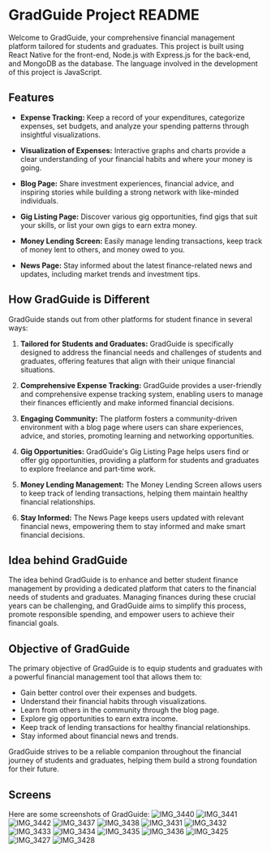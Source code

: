 # **GradGuide Project README**

Welcome to GradGuide, your comprehensive financial management platform tailored for students and graduates. This project is built using React Native for the front-end, Node.js with Express.js for the back-end, and MongoDB as the database. The language involved in the development of this project is JavaScript.

## **Features**

- **Expense Tracking:** Keep a record of your expenditures, categorize expenses, set budgets, and analyze your spending patterns through insightful visualizations.

- **Visualization of Expenses:** Interactive graphs and charts provide a clear understanding of your financial habits and where your money is going.

- **Blog Page:** Share investment experiences, financial advice, and inspiring stories while building a strong network with like-minded individuals.

- **Gig Listing Page:** Discover various gig opportunities, find gigs that suit your skills, or list your own gigs to earn extra money.

- **Money Lending Screen:** Easily manage lending transactions, keep track of money lent to others, and money owed to you.

- **News Page:** Stay informed about the latest finance-related news and updates, including market trends and investment tips.

## **How GradGuide is Different**

GradGuide stands out from other platforms for student finance in several ways:

1. **Tailored for Students and Graduates:** GradGuide is specifically designed to address the financial needs and challenges of students and graduates, offering features that align with their unique financial situations.

2. **Comprehensive Expense Tracking:** GradGuide provides a user-friendly and comprehensive expense tracking system, enabling users to manage their finances efficiently and make informed financial decisions.

3. **Engaging Community:** The platform fosters a community-driven environment with a blog page where users can share experiences, advice, and stories, promoting learning and networking opportunities.

4. **Gig Opportunities:** GradGuide's Gig Listing Page helps users find or offer gig opportunities, providing a platform for students and graduates to explore freelance and part-time work.

5. **Money Lending Management:** The Money Lending Screen allows users to keep track of lending transactions, helping them maintain healthy financial relationships.

6. **Stay Informed:** The News Page keeps users updated with relevant financial news, empowering them to stay informed and make smart financial decisions.

## **Idea behind GradGuide**

The idea behind GradGuide is to enhance and better student finance management by providing a dedicated platform that caters to the financial needs of students and graduates. Managing finances during these crucial years can be challenging, and GradGuide aims to simplify this process, promote responsible spending, and empower users to achieve their financial goals.

## **Objective of GradGuide**

The primary objective of GradGuide is to equip students and graduates with a powerful financial management tool that allows them to:

- Gain better control over their expenses and budgets.
- Understand their financial habits through visualizations.
- Learn from others in the community through the blog page.
- Explore gig opportunities to earn extra income.
- Keep track of lending transactions for healthy financial relationships.
- Stay informed about financial news and trends.

GradGuide strives to be a reliable companion throughout the financial journey of students and graduates, helping them build a strong foundation for their future.


## **Screens**

Here are some screenshots of GradGuide:
![IMG_3440](https://github.com/AFK-S/Grad-Guide/assets/98736611/055f4fe4-d3b9-4445-a935-8ce0395d2610)
![IMG_3441](https://github.com/AFK-S/Grad-Guide/assets/98736611/8025c668-ca97-49a3-97d3-9cf681b40e3f)
![IMG_3442](https://github.com/AFK-S/Grad-Guide/assets/98736611/cc62ca6d-8a0b-4907-b688-e3feefd88286)
![IMG_3437](https://github.com/AFK-S/Grad-Guide/assets/98736611/c2b6a766-7df8-4fd9-876f-dcc59aca0ddb)
![IMG_3438](https://github.com/AFK-S/Grad-Guide/assets/98736611/929c7093-ba51-4a95-a4d7-a65a42380927)
![IMG_3431](https://github.com/AFK-S/Grad-Guide/assets/98736611/7205b1ca-2d86-439d-96b8-c1fffb17140e)
![IMG_3432](https://github.com/AFK-S/Grad-Guide/assets/98736611/bacda33c-4f96-4152-a684-7ea938a1968e)
![IMG_3433](https://github.com/AFK-S/Grad-Guide/assets/98736611/9825f556-be1f-4115-9a03-1eccb0d1d09c)
![IMG_3434](https://github.com/AFK-S/Grad-Guide/assets/98736611/4b05ea27-2c3e-488c-a7a9-0b47234ad771)
![IMG_3435](https://github.com/AFK-S/Grad-Guide/assets/98736611/88f1868c-1b2c-4368-aeda-373261b44a20)
![IMG_3436](https://github.com/AFK-S/Grad-Guide/assets/98736611/ba846fdd-8e53-4f43-bd2d-5c2b6721185f)
![IMG_3425](https://github.com/AFK-S/Grad-Guide/assets/98736611/58075371-bd62-44a6-9b95-92f3fee1ec89)
![IMG_3427](https://github.com/AFK-S/Grad-Guide/assets/98736611/dbaf91f3-245e-414d-a5c9-ea3f8c9342ec)
![IMG_3428](https://github.com/AFK-S/Grad-Guide/assets/98736611/44ed4d50-17ef-4353-81ee-30605c735339)

